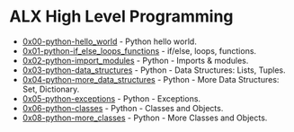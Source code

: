 # ALX High Level Programming

- [0x00-python-hello_world](https://github.com/CharlesMariga/alx-higher_level_programming/tree/main/0x00-python-hello_world) - Python hello world.
- [0x01-python-if_else_loops_functions](https://github.com/CharlesMariga/alx-higher_level_programming/tree/main/0x01-python-if_else_loops_functions) - if/else, loops, functions.
- [0x02-python-import_modules](https://github.com/CharlesMariga/alx-higher_level_programming/tree/main/0x02-python-import_modules) - Python - Imports & modules.
- [0x03-python-data_structures](https://github.com/CharlesMariga/alx-higher_level_programming/tree/main/0x03-python-data_structures) - Python - Data Structures: Lists, Tuples.
- [0x04-python-more_data_structures](https://github.com/CharlesMariga/alx-higher_level_programming/tree/main/0x04-python-more_data_structures) - Python - More Data Structures: Set, Dictionary.
- [0x05-python-exceptions](https://github.com/CharlesMariga/alx-higher_level_programming/tree/main/0x05-python-exceptions) - Python - Exceptions.
- [0x06-python-classes](https://github.com/CharlesMariga/alx-higher_level_programming/tree/main/0x06-python-classes) - Python - Classes and Objects.
- [0x08-python-more_classes]() - Python - More Classes and Objects.
